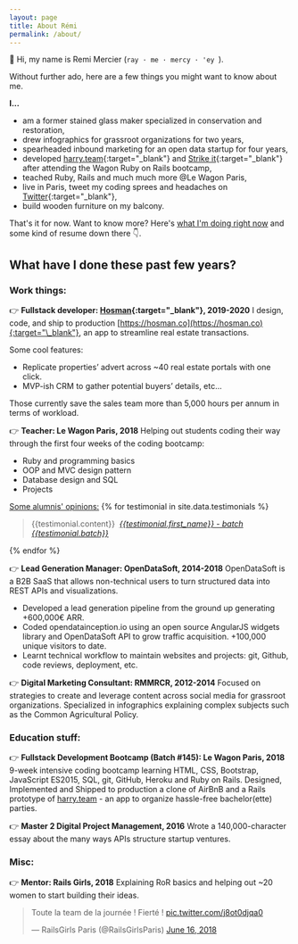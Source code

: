 ```yaml
---
layout: page
title: About Rémi
permalink: /about/
---
```


👋 Hi, my name is Remi Mercier (`ray · me · mercy · 'ey `).

Without further ado, here are a few things you might want to know about me.

**I...**

- am a former stained glass maker specialized in conservation and restoration,
- drew infographics for grassroot organizations for two years,
- spearheaded inbound marketing for an open data startup for four years,
- developed [harry.team](http://harry.team){:target="\_blank"} and [Strike it](https://strike-it.herokuapp.com/){:target="\_blank"} after attending the Wagon Ruby on Rails bootcamp,
- teached Ruby, Rails and much much more @Le Wagon Paris,
- live in Paris, tweet my coding sprees and headaches on [Twitter](https://twitter.com/mercier_remi){:target="\_blank"},
- build wooden furniture on my balcony.

That's it for now. Want to know more? Here's [what I'm doing right now]({{site.baseurl}}/now) and some kind of resume down there 👇.

## What have I done these past few years?

### Work things:

👉 **Fullstack developer: [Hosman](https://hosman.co){:target="\_blank"}, 2019-2020**
I design, code, and ship to production [https://hosman.co](https://hosman.co){:target="\_blank"}, an app to streamline real estate transactions.

Some cool features:
  - Replicate properties’ advert across ~40 real estate portals with one click.
  - MVP-ish CRM to gather potential buyers’ details, etc...

Those currently save the sales team more than 5,000 hours per annum in terms of workload.

👉 **Teacher: Le Wagon Paris, 2018**
Helping out students coding their way through the first four weeks of the coding bootcamp:

- Ruby and programming basics
- OOP and MVC design pattern
- Database design and SQL
- Projects

<section>
 <u>Some alumnis' opinions:</u>
  {% for testimonial in site.data.testimonials %}
    <blockquote>
      {{testimonial.content}}
      <cite>
        <img src="{{testimonial.profile_pic}}" alt="">
        <a href="https://github.com/{{testimonial.github}}/">{{testimonial.first_name}} - batch {{testimonial.batch}}</a>
      </cite>
    </blockquote>

  {% endfor %}
</section>

👉 **Lead Generation Manager: OpenDataSoft, 2014-2018**
OpenDataSoft is a B2B SaaS that allows non-technical users to turn structured data into REST APIs and visualizations.

- Developed a lead generation pipeline from the ground up generating +600,000€ ARR.
- Coded opendatainception.io using an open source AngularJS widgets library and OpenDataSoft API to grow traffic acquisition. +100,000 unique visitors to date.
- Learnt technical workflow to maintain websites and projects: git, Github, code reviews, deployment, etc.

👉 **Digital Marketing Consultant: RMMRCR, 2012-2014**
Focused on strategies to create and leverage content across social media for grassroot organizations. Specialized in infographics explaining complex subjects such as the Common Agricultural Policy.

### Education stuff:

👉 **Fullstack Development Bootcamp (Batch #145): Le Wagon Paris, 2018**
9-week intensive coding bootcamp learning HTML, CSS, Bootstrap, JavaScript ES2015, SQL, git, GitHub, Heroku and Ruby on Rails. Designed, Implemented and Shipped to production a clone of AirBnB and a Rails prototype of [harry.team](http://harry.team) - an app to organize hassle-free bachelor(ette) parties.

👉 **Master 2 Digital Project Management, 2016**
Wrote a 140,000-character essay about the many ways APIs structure startup ventures.

### Misc:

👉 **Mentor: Rails Girls, 2018**
Explaining RoR basics and helping out ~20 women to start building their ideas.

<blockquote class="twitter-tweet" data-lang="en"><p lang="fr" dir="ltr">Toute la team de la journée ! Fierté ! <a href="https://t.co/j8ot0djqa0">pic.twitter.com/j8ot0djqa0</a></p>&mdash; RailsGirls Paris (@RailsGirlsParis) <a href="https://twitter.com/RailsGirlsParis/status/1007980578279477249?ref_src=twsrc%5Etfw">June 16, 2018</a></blockquote>
<script async src="https://platform.twitter.com/widgets.js" charset="utf-8"></script>
